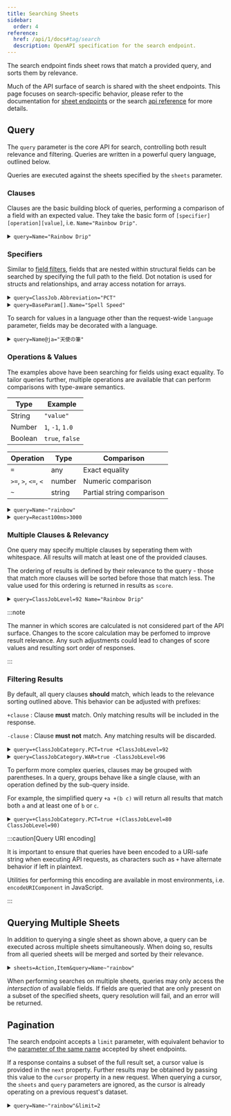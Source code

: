 ```yaml
---
title: Searching Sheets
sidebar:
  order: 4
reference:
  href: /api/1/docs#tag/search
  description: OpenAPI specification for the search endpoint.
---
```


The search endpoint finds sheet rows that match a provided query, and sorts them
by relevance.

Much of the API surface of search is shared with the sheet endpoints. This page
focuses on search-specific behavior, please refer to the documentation for
[sheet endpoints] or the search [api reference] for more details.

[sheet endpoints]: /docs/guides/sheets/
[api reference]: /api/1/docs#tag/search

## Query

The `query` parameter is the core API for search, controlling both result
relevance and filtering. Queries are written in a powerful query language,
outlined below.

Queries are executed against the sheets specified by the `sheets` parameter.

### Clauses

Clauses are the basic building block of queries, performing a comparison of a
field with an expected value. They take the basic form of
`[specifier][operation][value]`, i.e. `Name="Rainbow Drip"`.

<details>
<summary><code>query=Name="Rainbow Drip"</code></summary>

```json wrap "Name=\"Rainbow Drip\"" "Rainbow Drip"
// /api/1/search?sheets=Action&fields=Name&query=Name="Rainbow Drip"
{
  "results": [
    {
      "row_id": 34688,
      "fields": { "Name": "Rainbow Drip" }
    }
  ]
}
```

</details>

### Specifiers

Similar to [field filters], fields that are nested within structural fields can
be searched by specifying the full path to the field. Dot notation is used for
structs and relationships, and array access notation for arrays.

[field filters]: /docs/guides/sheets/#filtering

<details>
<summary><code>query=ClassJob.Abbreviation="PCT"</code></summary>

```json wrap "ClassJob.Abbreviation=\"PCT\""
// /api/1/search?sheets=Action&fields=Name&query=ClassJob.Abbreviation="PCT"
{
  "results": [
    {
      "row_id": 34650,
      "fields": { "Name": "Fire in Red" }
    },
    {
      "row_id": 34653,
      "fields": { "Name": "Blizzard in Cyan" }
    },
    // ...
  ]
}
```

</details>

<details>
<summary><code>query=BaseParam[].Name="Spell Speed"</code></summary>

```json wrap "BaseParam[].Name=\"Spell Speed\"" "Spell Speed"
// /api/1/search?sheets=Item&fields=Name,BaseParam[].Name&query=BaseParam[].Name="Spell Speed"
{
  "results": [
    {
      "row_id": 1973,
      "fields": {
        "Name": "Ul'dahn Wand",
        "BaseParam": [
          { "fields": { "Name": "Mind" } },
          { "fields": { "Name": "Vitality" } },
          { "fields": { "Name": "Spell Speed" } },
          { "fields": { "Name": "" } },
          { "fields": { "Name": "" } },
          { "fields": { "Name": "" } }
        ]
      }
    },
    {
      "row_id": 1989,
      "fields": {
        "BaseParam": [
          { "fields": { "Name": "Mind" } },
          { "fields": { "Name": "Vitality" } },
          { "fields": { "Name": "Spell Speed" } },
          { "fields": { "Name": "" } },
          { "fields": { "Name": "" } },
          { "fields": { "Name": "" } }
        ],
        "Name": "Serpent Officer's Wand"
      },
      // ...
    },
  ]
}
```

</details>

To search for values in a language other than the request-wide `language`
parameter, fields may be decorated with a language.

<details>
<summary><code>query=Name@ja="天使の筆"</code></summary>

```json wrap "Name@ja=\"天使の筆\"" "Angel Brush"
// /api/1/search?sheets=Item&fields=Name&query=Name@ja="天使の筆"
{
  "results": [
    {
      "row_id": 42589,
      "fields": {
        "Name": "Angel Brush"
      }
    }
  ]
}
```

</details>

### Operations & Values

The examples above have been searching for fields using exact equality. To
tailor queries further, multiple operations are available that can perform
comparisons with type-aware semantics.

| Type | Example |
| --- | --- |
| String | `"value"` |
| Number | `1`, `-1`, `1.0` |
| Boolean | `true`, `false` |

| Operation | Type | Comparison |
| --- | --- | --- |
| `=` | any | Exact equality |
| `>=`, `>`, `<=`, `<` | number | Numeric comparison |
| `~` | string | Partial string comparison |

<details>
<summary><code>query=Name~"rainbow"</code></summary>

```json wrap "Name~\"rainbow\"" "Rainbow"
// /api/1/search?sheets=Action&fields=Name&query=Name~"rainbow"
{
  "results": [
    {
      "row_id": 34688,
      "fields": { "Name": "Rainbow Drip" }
    },
    {
      "row_id": 21474,
      "fields": { "Name": "Lunar Rainbow" }
    },
    {
      "row_id": 29388,
      "fields": { "Name": "Rainbow Gulal" }
    },
    {
      "row_id": 6288,
      "fields": {"Name": "Rainbow Dynamo" }
    }
  ]
}
```

</details>

<details>
<summary><code>query=Recast100ms>3000</code></summary>

```json wrap "Recast100ms>3000"
// /api/1/search?sheets=Action&fields=Name,Recast100ms&query=Recast100ms>3000
{
  "results": [
    {
      "row_id": 6,
      "fields": {
        "Name": "Return",
        "Recast100ms": 9000
      }
    },
    {
      "row_id": 30,
      "fields": {
        "Name": "Hallowed Ground",
        "Recast100ms": 4200
      }
    },
    // ...
  ]
}
```

</details>

### Multiple Clauses & Relevancy

One query may specify multiple clauses by seperating them with whitespace. All
results will match at least one of the provided clauses.

The ordering of results is defined by their relevance to the query - those that
match more clauses will be sorted before those that match less. The value used
for this ordering is returned in results as `score`.

<details>
<summary><code>query=ClassJobLevel=92 Name="Rainbow Drip"</code></summary>

In this example, all actions available at `ClassJobLevel` 92 are returned. As
rainbow drip also matches the `Name` clause, it is prioritised over the other
results.

```json wrap "ClassJobLevel=92 Name=\"Rainbow Drip\"" "92" "Rainbow Drip"
// /api/1/search?sheets=Action&fields=ClassJobLevel,Name&query=ClassJobLevel=92 Name="Rainbow Drip"
{
  "results": [
    {
      "score": 2,
      "row_id": 34688,
      "fields": {
        "ClassJobLevel": 92,
        "Name": "Rainbow Drip"
      }
    },
    {
      "score": 1,
      "row_id": 34644,
      "fields": {
        "ClassJobLevel": 92,
        "Name": "Uncoiled Twinfang"
      }
    },
    // ...
  ]
}
```

</details>

:::note

The manner in which scores are calculated is not considered part of the API
surface. Changes to the score calculation may be perfomed to improve result
relevance. Any such adjustments could lead to changes of score values and
resulting sort order of responses.

:::

### Filtering Results

By default, all query clauses **should** match, which leads to the relevance
sorting outlined above. This behavior can be adjusted with prefixes:

`+clause`
: Clause **must** match. Only matching results will be included in the response.

`-clause`
: Clause **must not** match. Any matching results will be discarded.

<details>
<summary><code>query=+ClassJobCategory.PCT=true +ClassJobLevel=92</code></summary>

This example searches for actions that must be usable by Pictomancers, and must
become available at level 92. Rainbow Drip is the only action that matches this
criteria.

```json wrap "+ClassJobCategory.PCT=true +ClassJobLevel=92" "Rainbow Drip"
// /api/1/search?sheets=Action&fields=Name&query=+ClassJobCategory.PCT=true +ClassJobLevel=92
{
  "results": [
    {
      "row_id": 34688,
      "fields": { "Name": "Rainbow Drip" }
    }
  ]
}
```

</details>

<details>
<summary><code>query=ClassJobCategory.WAR=true -ClassJobLevel&lt;96</code></summary>

This example searches for actions that should be usable by Warriors, and must
not become available before level 96.

```json wrap "ClassJobCategory.WAR=true -ClassJobLevel<96"
// /api/1/search?sheets=Action&fields=Name,ClassJobLevel&query=ClassJobCategory.WAR=true -ClassJobLevel<96
{
  "results": [
    {
      "row_id": 36924,
      "fields": {
        "ClassJobLevel": 96,
        "Name": "Primal Wrath"
      }
    },
    {
      "row_id": 36925,
      "fields": {
        "ClassJobLevel": 100,
        "Name": "Primal Ruination"
      }
    }
  ]
}
```

</details>

To perform more complex queries, clauses may be grouped with parentheses. In a
query, groups behave like a single clause, with an operation defined by the
sub-query inside.

For example, the simplified query `+a +(b c)` will return all results that match
both `a` and at least one of `b` or `c`.

<details>
<summary><code>query=+ClassJobCategory.PCT=true +(ClassJobLevel=80 ClassJobLevel=90)</code></summary>

This example searches for actions that are usable by a Pictomancer that _also_
become available at level 80 or 90.

```json wrap "+ClassJobCategory.PCT=true +(ClassJobLevel=80 ClassJobLevel=90)" "80" "90"
// /api/1/search?sheets=Action&fields=Name,ClassJobLevel&query=+ClassJobCategory.PCT=true +(ClassJobLevel=80 ClassJobLevel=90)
{
  "results": [
    {
      "score": 2,
      "row_id": 34662,
      "fields": {
        "ClassJobLevel": 80,
        "Name": "Holy in White"
      }
    },
    {
      "score": 2,
      "row_id": 34663,
      "fields": {
        "ClassJobLevel": 90,
        "Name": "Comet in Black"
      }
    }
  ]
}
```

</details>

:::caution[Query URI encoding]

It is important to ensure that queries have been encoded to a URI-safe string
when executing API requests, as characters such as `+` have alternate behavior
if left in plaintext.

Utilities for performing this encoding are available in most environments, i.e.
`encodeURIComponent` in JavaScript.

:::

## Querying Multiple Sheets

In addition to querying a single sheet as shown above, a query can be executed
across multiple sheets simultaneously. When doing so, results from all queried
sheets will be merged and sorted by their relevance.

<details>
<summary><code>sheets=Action,Item&query=Name~"rainbow"</code></summary>

This example searches for both actions _and_ items that contain "rainbow" in
their name.

```json wrap "sheets=Action,Item" "Action" "Item"
// /api/1/search?sheets=Action,Item&fields=Name&query=Name~"rainbow"
{
  "results": [
    {
      "sheet": "Item",
      "row_id": 28928,
      "fields": {
        "Name": "Fae Rainbow"
      }
    },
    {
      "sheet": "Action",
      "row_id": 34688,
      "fields": {
        "Name": "Rainbow Drip"
      }
    },
    // ...
  ]
}
```

</details>

When performing searches on multiple sheets, queries may only access the
_intersection_ of available fields. If fields are queried that are only present
on a subset of the specified sheets, query resolution will fail, and an error
will be returned.

## Pagination

The search endpoint accepts a `limit` parameter, with equivalent behavior to the
[parameter of the same name][sheets-multiple-rows] accepted by sheet endpoints.

If a response contains a subset of the full result set, a cursor value is
provided in the `next` property. Further results may be obtained by passing this
value to the `cursor` property in a new request. When querying a cursor, the
`sheets` and `query` parameters are ignored, as the cursor is already operating
on a previous request's dataset.

[sheets-multiple-rows]: /docs/guides/sheets/#multiple-rows

<details>
<summary><code>query=Name~"rainbow"&limit=2</code></summary>

This is an example query from [Operations & Values] that returns 4 total
results, however the result limit has been set at 2 results. The first response
contains a cursor in `next`, and the second request uses this cursor to fetch
the remaining 2 results. No `next` is present on the second response, signalling
that no further results are present.

[Operations & Values]: #operations--values

```json wrap "limit=2" "4bce9ed3-74d7-4d4c-940f-4a918d204a58"
// /api/1/search?fields=Name&sheets=Action&query=Name~"rainbow"&limit=2
{
  "next": "4bce9ed3-74d7-4d4c-940f-4a918d204a58",
  "results": [
    {
      "row_id": 34688,
      "fields": { "Name": "Rainbow Drip" }
    },
    {
      "row_id": 21474,
      "fields": { "Name": "Lunar Rainbow" }
    }
  ]
}
// /api/1/search?fields=Name&cursor=4bce9ed3-74d7-4d4c-940f-4a918d204a58&limit=2
{
  "results": [
    {
      "row_id": 29388,
      "fields": { "Name": "Rainbow Gulal" }
    },
    {
      "row_id": 6288,
      "fields": { "Name": "Rainbow Dynamo" }
    }
  ]
}
```

</details>

